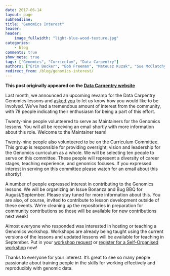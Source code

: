 ```yaml
---
date: 2017-06-14
layout: page
subheadline:
title: "Genomics Interest"
teaser:
header:
    image_fullwidth: "light-blue-wood-texture.jpg"
categories:
    - blog
comments: true
show_meta: true
tags: ["Genomics", "Curriculum", "Data Carpentry"]
authors: ["Erin Becker", "Bob Freeman", "Mateusz Kuzak", "Sue McClatchy", "Tracy Teal", "Jason Williams"]
redirect_from: /blog/genomics-interest/
--- 
```


**This post originally appeared on the [Data Carpentry website](https://datacarpentry.org)**

Last month, we announced an upcoming revamp for the Data Carpentry Genomics lessons and
[asked you](http://www.datacarpentry.org/blog/genomics-lessons/) to let us know how you would like to be
involved. We’ve had a tremendous amount of interest from the community, with 78 people indicating their
enthusiasm for being a part of this effort.

Twenty-nine people volunteered to serve as Maintainers for the Genomics lessons. You will all be receiving an
email shortly with more information about this role. Welcome to the Maintainer team!

Twenty-nine people also volunteered to be on the Curriculum Committee. This group is responsible for providing
oversight, vision and leadership for the Genomics curriculum as a whole. We will be selecting ten people to serve
on this committee. These people will represent a diversity of career stages, teaching experience, and genomics
focuses. If you expressed interest in serving on this committee please watch for an email about this shortly!

A number of people expressed interest in contributing to the Genomics lessons. We will be organizing an Issue
Bonanza and Bug BBQ for August/September. Please stay tuned for more information about this. You are also, of
course, invited to contribute to lesson development outside of these events. We’re cleaning up the repositories
in preparation for community contributions so those will be available for new contributions next week!

Almost everyone who responded was interested in hosting or teaching a Genomics workshop. Workshops are already
being taught using the current versions of the lessons and updated lessons will be available for teaching in
September. Put in your [workshop request](http://www.datacarpentry.org/workshops-host/) or
[register for a Self-Organised workshop](http://www.datacarpentry.org/self-organized-workshops/) now!

Thanks to everyone for your interest. It’s great to see so many people passionate about training people in the
skills for working effectively and reproducibly with genomic data.
